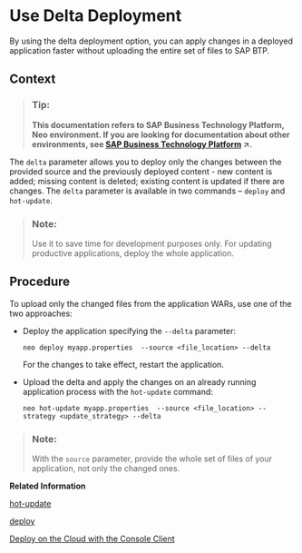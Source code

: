 <!-- loio7a4aba21ee7d42eb86bc70c8787611fa -->

# Use Delta Deployment

By using the delta deployment option, you can apply changes in a deployed application faster without uploading the entire set of files tо SAP BTP.



## Context

> ### Tip:  
> **This documentation refers to SAP Business Technology Platform, Neo environment. If you are looking for documentation about other environments, see [SAP Business Technology Platform](https://help.sap.com/viewer/65de2977205c403bbc107264b8eccf4b/Cloud/en-US/6a2c1ab5a31b4ed9a2ce17a5329e1dd8.html "SAP Business Technology Platform (SAP BTP) is an integrated offering comprised of four technology portfolios: database and data management, application development and integration, analytics, and intelligent technologies. The platform offers users the ability to turn data into business value, compose end-to-end business processes, and build and extend SAP applications quickly.") :arrow_upper_right:.**

The `delta` parameter allows you to deploy only the changes between the provided source and the previously deployed content - new content is added; missing content is deleted; existing content is updated if there are changes. The `delta` parameter is available in two commands – `deploy` and `hot-update`.

> ### Note:  
> Use it to save time for development purposes only. For updating productive applications, deploy the whole application.



<a name="loio7a4aba21ee7d42eb86bc70c8787611fa__steps_iwb_x2j_jq"/>

## Procedure

To upload only the changed files from the application WARs, use one of the two approaches:

-   Deploy the application specifying the `--delta` parameter:

    ```
    neo deploy myapp.properties  --source <file_location> --delta 
    ```

    For the changes to take effect, restart the application.

-   Upload the delta and apply the changes on an already running application process with the `hot-update` command:

    ```
    neo hot-update myapp.properties  --source <file_location> --strategy <update_strategy> --delta
    ```


 > ### Note:  
> With the `source` parameter, provide the whole set of files of your application, not only the changed ones.

 **Related Information**  


[hot-update](../50-administration-and-ops-neo/hot-update-7ae6493.md "The hot-update command enables a developer to redeploy and update the binaries of an application started on one process faster than the normal deploy and restart. Use it to apply and activate your changes during development and not for updating productive applications.")

[deploy](../50-administration-and-ops-neo/deploy-937db4f.md "Deploying an application publishes it to SAP BTP. Use the optional parameters to make some specific configurations of the deployed application.")

[Deploy on the Cloud with the Console Client](deploy-on-the-cloud-with-the-console-client-030863c.md "Deploying an application publishes it to SAP BTP. During deploy, you can define various specifics of the deployed application using the deploy command optional parameters.")

